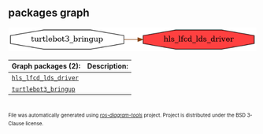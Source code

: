 <!--
File was automatically generated using 'ros-diagram-tools' project.
Project is distributed under the BSD 3-Clause license.
-->

## packages graph

[![hls_lfcd_lds_driver](hls_lfcd_lds_driver.png "hls_lfcd_lds_driver")](hls_lfcd_lds_driver.png)

| Graph packages (2): | Description: |
| ----------------------------------- | ------------ |
| [`hls_lfcd_lds_driver`](hls_lfcd_lds_driver.html) |  |
| [`turtlebot3_bringup`](turtlebot3_bringup.html) |  |


</br>
<font size="1">
File was automatically generated using <a href="https://github.com/anetczuk/ros-diagram-tools"><i>ros-diagram-tools</i></a> project.
Project is distributed under the BSD 3-Clause license.
</font>
